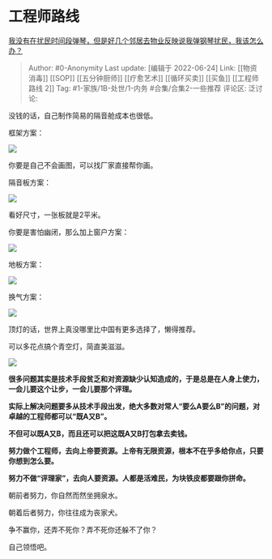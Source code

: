 # 工程师路线
[我没有在扰民时间段弹琴，但是好几个邻居去物业反映说我弹钢琴扰民，我该怎么办？](https://www.zhihu.com/question/370078227/answer/2542170948)

> Author: #0-Anonymity
> Last update: [编辑于 2022-06-24]
> Link: [[物资消毒]] [[SOP]] [[五分钟厨师]] [[疗愈艺术]] [[循环买卖]] [[买鱼]] [[工程师路线 2]]
> Tag: #1-家族/1B-处世/1-内务 #合集/合集2-一些推荐
> 评论区:
> 泛讨论:

没钱的话，自己制作简易的隔音舱成本也很低。

框架方案：

![](https://pic2.zhimg.com/50/v2-3c2a75cf74fc67b67da06bbf18177323_720w.jpg?source=1940ef5c)

你要是自己不会画图，可以找厂家直接帮你画。

隔音板方案：

![](https://pic1.zhimg.com/50/v2-39d022b99fa4a1dda62e678c33877e8b_720w.jpg?source=1940ef5c)

看好尺寸，一张板就是2平米。

你要是害怕幽闭，那么加上窗户方案：

![](https://pic1.zhimg.com/50/v2-58cae4af31e449e99bb98714ffdd2b31_720w.jpg?source=1940ef5c)

地板方案：

![](https://pic3.zhimg.com/50/v2-9cd15c48b4aa6c2e1f6f27bbe098d721_720w.jpg?source=1940ef5c)

换气方案：

![](https://pic3.zhimg.com/50/v2-ddc0abcbe245512a3c8c9d7d55044657_720w.jpg?source=1940ef5c)

顶灯的话，世界上真没哪里比中国有更多选择了，懒得推荐。

可以多花点搞个青空灯，简直美滋滋。

![](https://pica.zhimg.com/50/v2-5d51e235d88fba0669d59160e774990a_720w.jpg?source=1940ef5c)

**很多问题其实是技术手段贫乏和对资源缺少认知造成的，于是总是在人身上使力，一会儿要这个让步，一会儿要那个评理。**

**实际上解决问题要多从技术手段出发，绝大多数对常人“要么A要么B”的问题，对卓越的工程师都可以“既A又B”。**

**不但可以既A又B，而且还可以把这既A又B打包拿去卖钱。**

**努力做个工程师，去向上帝要资源。上帝有无限资源，根本不在乎多给你点，只要你想到怎么要。**

**努力不做“评理家”，去向人要资源。人都是活难民，为块铁皮都要跟你拼命。**

朝前者努力，你自然而然坐拥泉水。

朝着后者努力，你往往成为丧家犬。

争不赢你，还弄不死你？弄不死你还躲不了你？

自己领悟吧。
